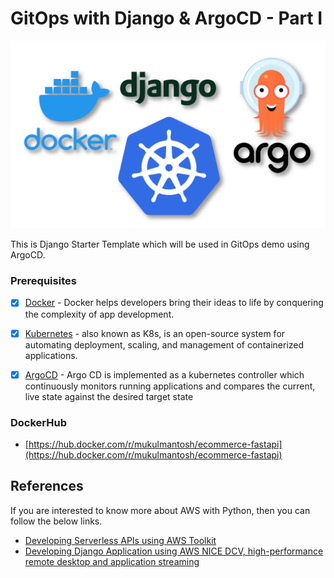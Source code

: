# GitOps with Django & ArgoCD - Part I

![stack](./images/cover.png)


This is Django Starter Template which will be used in GitOps demo using ArgoCD.


### Prerequisites

- [x] [Docker](https://www.docker.com/) - Docker helps developers bring their ideas to life by conquering the complexity of app development.


- [x] [Kubernetes](https://kubernetes.io/) - also known as K8s, is an 
 open-source system for automating deployment, scaling, and management of containerized applications.


- [x] [ArgoCD](https://argo-cd.readthedocs.io/en/stable/) - Argo CD is implemented as a kubernetes controller which continuously monitors running applications and compares the current, live state against the desired target state


### DockerHub
 - [https://hub.docker.com/r/mukulmantosh/ecommerce-fastapi](https://hub.docker.com/r/mukulmantosh/ecommerce-fastapi)


## References

If you are interested to know more about AWS with Python, then you can follow the below links.

- [Developing Serverless APIs using AWS Toolkit](https://www.jetbrains.com/pycharm/guide/tutorials/intro-aws/)
- [Developing Django Application using AWS NICE DCV, high-performance remote desktop and application streaming](https://www.jetbrains.com/pycharm/guide/tutorials/django-aws/) 